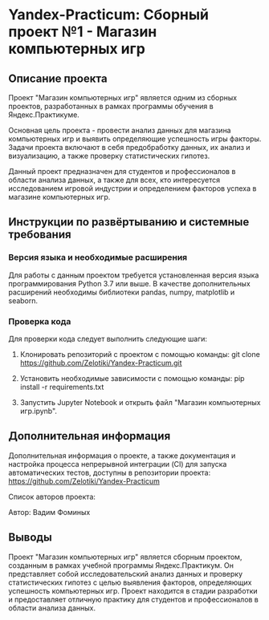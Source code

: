# Yandex-Practicum: Сборный проект №1 - Магазин компьютерных игр

## Описание проекта

Проект "Магазин компьютерных игр" является одним из сборных проектов, разработанных в рамках программы обучения в Яндекс.Практикуме. 

Основная цель проекта - провести анализ данных для магазина компьютерных игр и выявить определяющие успешность игры факторы. Задачи проекта включают в себя предобработку данных, их анализ и визуализацию, а также проверку статистических гипотез.

Данный проект предназначен для студентов и профессионалов в области анализа данных, а также для всех, кто интересуется исследованием игровой индустрии и определением факторов успеха в магазине компьютерных игр.

## Инструкции по развёртыванию и системные требования

### Версия языка и необходимые расширения

Для работы с данным проектом требуется установленная версия языка программирования Python 3.7 или выше. В качестве дополнительных расширений необходимы библиотеки pandas, numpy, matplotlib и seaborn.

### Проверка кода

Для проверки кода следует выполнить следующие шаги:

1. Клонировать репозиторий с проектом с помощью команды:
      git clone https://github.com/Zelotiki/Yandex-Practicum.git
   

2. Установить необходимые зависимости с помощью команды:
      pip install -r requirements.txt
   

3. Запустить Jupyter Notebook и открыть файл "Магазин компьютерных игр.ipynb".

## Дополнительная информация

Дополнительная информация о проекте, а также документация и настройка процесса непрерывной интеграции (CI) для запуска автоматических тестов, доступны в репозитории проекта: https://github.com/Zelotiki/Yandex-Practicum

Список авторов проекта:

Автор: Вадим Фоминых

## Выводы

Проект "Магазин компьютерных игр" является сборным проектом, созданным в рамках учебной программы Яндекс.Практикум. Он представляет собой исследовательский анализ данных и проверку статистических гипотез с целью выявления факторов, определяющих успешность компьютерных игр. Проект находится в стадии разработки и предоставляет отличную практику для студентов и профессионалов в области анализа данных.
